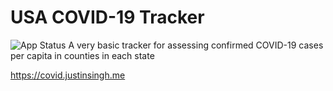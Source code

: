 # USA COVID-19 Tracker
![App Status](https://img.shields.io/website?down_color=red&down_message=offline&up_color=green&up_message=online&url=https%3A%2F%2Fcovid.justinsingh.me)
A very basic tracker for assessing confirmed COVID-19 cases per capita in counties in each state

https://covid.justinsingh.me
